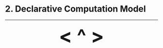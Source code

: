 # 2. Declarative Computation Model


 
---

<div align="center"><b>
  <a href="1-Introduction-to-Programming-Concepts.html" style="font-size:64px; text-decoration:none"> < </a>
  <a href="contents.html" style="font-size:64px; text-decoration:none"> ^ </a>
  <a href="" style="font-size:64px; text-decoration:none"> > </a>
</b></div>
